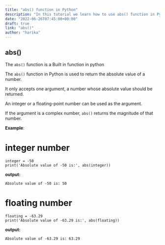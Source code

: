 ```yaml
---
title: "abs() function in Python"
description: "In this tutorial we learn how to use abs() function in Python"
date: "2022-06-26T07:45:00+00:00"
draft: true
link: "abs()"
author: "harika"
---
```


## abs()

The `abs()` function is a Built in function in python

The `abs()` function in Python is used to return the absolute value of a number.

It only accepts one argument, a number whose absolute value should be returned.

An integer or a floating-point number can be used as the argument.

If the argument is a complex number, `abs()` returns the magnitude of that number. 

**Example**:
# integer number
```
integer = -50  
print('Absolute value of -50 is:', abs(integer))  
```
**output:**
```
Absolute value of -50 is: 50
```
# floating number
```
floating = -63.29  
print('Absolute value of -63.29 is:', abs(floating))  
```
**output:**
```
Absolute value of -63.29 is: 63.29
```